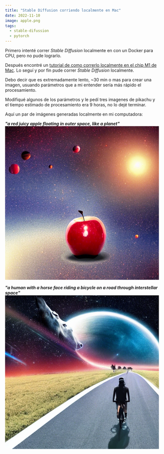 ```yaml
---
title: "Stable Diffusion corriendo localmente en Mac"
date: 2022-11-10
image: apple.png
tags:
  - stable-difussion
  - pytorch
---
```


Primero intenté correr *Stable Diffusion* localmente en con un Docker para CPU, pero no pude lograrlo.

Después encontré un [tutorial de como correrlo localmente en el chip M1 de Mac](https://replicate.com/blog/run-stable-diffusion-on-m1-mac). Lo seguí y por fin pude correr *Stable Diffusion* localmente.

Debo decir que es extremadamente lento, ~30 min o mas para crear una imagen, usuando parámetros que a mi entender sería más rápido el procesamiento.

Modifiqué algunos de los parámetros y le pedí tres imagenes de pikachu y el tiempo estimado de procesamiento era 9 horas, no lo dejé terminar.

Aquí un par de imágenes generadas localmente en mi computadora:

***"a red juicy apple floating in outer space, like a planet"***
![a red juicy apple floating in outer space, like a planet](apple.png)

***"a human with a horse face riding a bicycle on a road through interstellar space"***
!["a human with a horse face riding a bicycle on a road through interstellar space"](bicycle.png)
